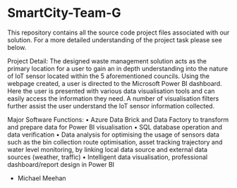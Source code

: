# SmartCity-Team-G

This repository contains all the source code project files associated with our solution. For a more detailed understanding of the project task please see below.

Project Detail:
The designed waste management solution acts as the primary location for a user to gain an in depth understanding into the nature of IoT sensor located within the 5 aforementioned councils. Using the webpage created, a user is directed to the Microsoft Power BI dashboard. Here the user is presented with various data visualisation tools and can easily access the information they need. A number of visualisation filters further assist the user understand the IoT sensor information collected. 

Major Software Functions:
•	Azure Data Brick and Data Factory to transform and prepare data for Power BI visualisation
•	SQL database operation and data verification 
•	Data analysis for optimising the usage of sensors data such as the bin collection route optimisation, asset tracking trajectory and water level monitoring, by linking local data source and external data sources (weather, traffic) 
•	Intelligent data visualisation, professional dashboard/report design in Power BI 

- Michael Meehan
